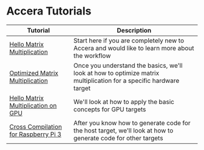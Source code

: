 [//]: # (Project: Accera)
[//]: # (Version: v1.2)

# Accera Tutorials

|Tutorial|Description|
|--|--|
|[Hello Matrix Multiplication](Hello_MatMul.md)|Start here if you are completely new to Accera and would like to learn more about the workflow|
|[Optimized Matrix Multiplication](Optimized_MatMul.md)|Once you understand the basics, we'll look at how to optimize matrix multiplication for a specific hardware target |
|[Hello Matrix Multiplication on GPU](Hello_MatMul_GPU.md)| We'll look at how to apply the basic concepts for GPU targets |
|[Cross Compilation for Raspberry Pi 3](Pi3_Cross_Compilation.md)|After you know how to generate code for the host target, we'll look at how to generate code for other targets|
